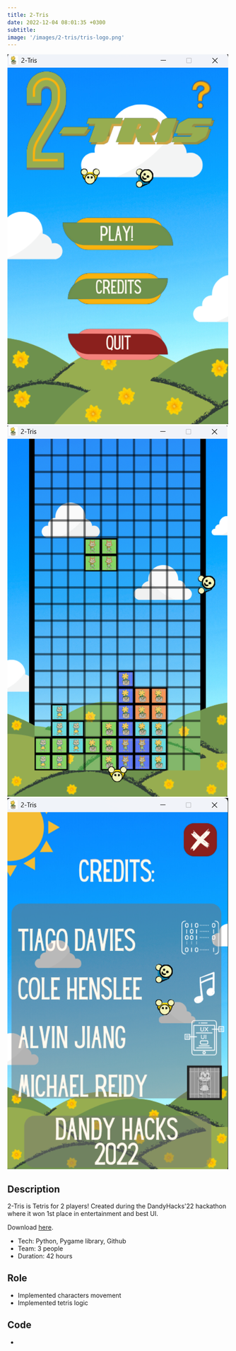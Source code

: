 ```yaml
---
title: 2-Tris
date: 2022-12-04 08:01:35 +0300
subtitle: 
image: '/images/2-tris/tris-logo.png'
---
```


<div class="gallery-box">
  <div class="gallery">
    <img src="/images/2-tris/2-tris-intro.png" loading="lazy" alt="Project">
    <img src="/images/2-tris/2-tris-gameplay.png" loading="lazy" alt="Project">
    <img src="/images/2-tris/2-tris-credits.png" loading="lazy" alt="Project">
  </div>
</div>

## Description

2-Tris is Tetris for 2 players! Created during the DandyHacks'22 hackathon where it won 1st place in entertainment and best UI.

Download [here](https://tdavies.itch.io/2-tris).

* Tech: Python, Pygame library, Github
* Team: 3 people
* Duration: 42 hours

## Role
* Implemented characters movement
* Implemented tetris logic


## Code
<div class="social social--large">
  <ul class="social__list list-reset">
    <li class="social__item">
      <a class="social__link" href="https://github.com/YAGOTAGO/2-TRIS" target="_blank" rel="noopener"
        aria-label="GitHub"><i class="ion ion-logo-github"></i></a>
    </li>
  </ul>
</div>